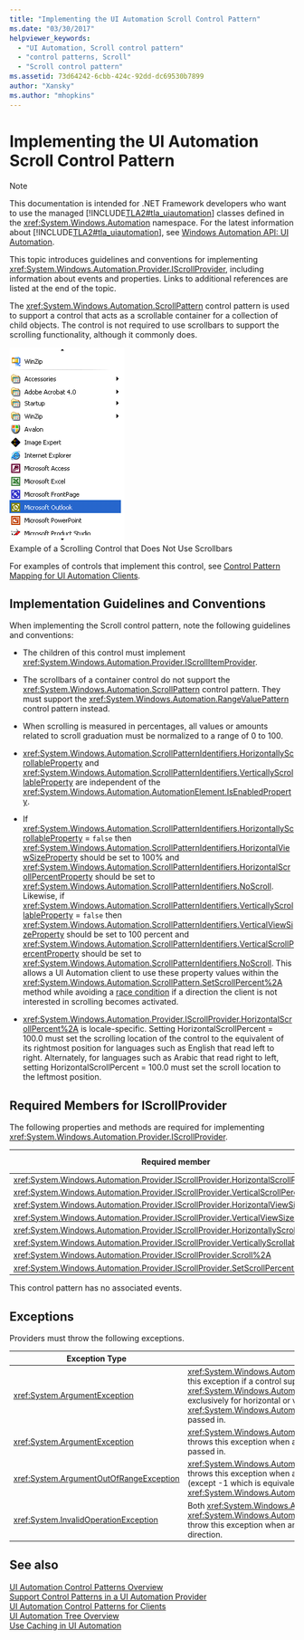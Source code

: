 ```yaml
---
title: "Implementing the UI Automation Scroll Control Pattern"
ms.date: "03/30/2017"
helpviewer_keywords: 
  - "UI Automation, Scroll control pattern"
  - "control patterns, Scroll"
  - "Scroll control pattern"
ms.assetid: 73d64242-6cbb-424c-92dd-dc69530b7899
author: "Xansky"
ms.author: "mhopkins"
---
```

# Implementing the UI Automation Scroll Control Pattern
> [!NOTE]
>  This documentation is intended for .NET Framework developers who want to use the managed [!INCLUDE[TLA2#tla_uiautomation](../../../includes/tla2sharptla-uiautomation-md.md)] classes defined in the <xref:System.Windows.Automation> namespace. For the latest information about [!INCLUDE[TLA2#tla_uiautomation](../../../includes/tla2sharptla-uiautomation-md.md)], see [Windows Automation API: UI Automation](https://go.microsoft.com/fwlink/?LinkID=156746).  
  
 This topic introduces guidelines and conventions for implementing <xref:System.Windows.Automation.Provider.IScrollProvider>, including information about events and properties. Links to additional references are listed at the end of the topic.  
  
 The <xref:System.Windows.Automation.ScrollPattern> control pattern is used to support a control that acts as a scrollable container for a collection of child objects. The control is not required to use scrollbars to support the scrolling functionality, although it commonly does.  
  
 ![Scroll control without scrollbars.](../../../docs/framework/ui-automation/media/uia-scrollpattern-without-scrollbars.PNG "UIA_ScrollPattern_Without_Scrollbars")  
Example of a Scrolling Control that Does Not Use Scrollbars  
  
 For examples of controls that implement this control, see [Control Pattern Mapping for UI Automation Clients](../../../docs/framework/ui-automation/control-pattern-mapping-for-ui-automation-clients.md).  
  
<a name="Implementation_Guidelines_and_Conventions"></a>   
## Implementation Guidelines and Conventions  
 When implementing the Scroll control pattern, note the following guidelines and conventions:  
  
-   The children of this control must implement <xref:System.Windows.Automation.Provider.IScrollItemProvider>.  
  
-   The scrollbars of a container control do not support the <xref:System.Windows.Automation.ScrollPattern> control pattern. They must support the <xref:System.Windows.Automation.RangeValuePattern> control pattern instead.  
  
-   When scrolling is measured in percentages, all values or amounts related to scroll graduation must be normalized to a range of 0 to 100.  
  
-   <xref:System.Windows.Automation.ScrollPatternIdentifiers.HorizontallyScrollableProperty> and <xref:System.Windows.Automation.ScrollPatternIdentifiers.VerticallyScrollableProperty> are independent of the <xref:System.Windows.Automation.AutomationElement.IsEnabledProperty>.  
  
-   If <xref:System.Windows.Automation.ScrollPatternIdentifiers.HorizontallyScrollableProperty> = `false` then <xref:System.Windows.Automation.ScrollPatternIdentifiers.HorizontalViewSizeProperty> should be set to 100% and <xref:System.Windows.Automation.ScrollPatternIdentifiers.HorizontalScrollPercentProperty> should be set to <xref:System.Windows.Automation.ScrollPatternIdentifiers.NoScroll>. Likewise, if <xref:System.Windows.Automation.ScrollPatternIdentifiers.VerticallyScrollableProperty> = `false` then <xref:System.Windows.Automation.ScrollPatternIdentifiers.VerticalViewSizeProperty> should be set to 100 percent and <xref:System.Windows.Automation.ScrollPatternIdentifiers.VerticalScrollPercentProperty> should be set to <xref:System.Windows.Automation.ScrollPatternIdentifiers.NoScroll>. This allows a UI Automation client to use these property values within the <xref:System.Windows.Automation.ScrollPattern.SetScrollPercent%2A> method while avoiding a [race condition](https://support.microsoft.com/default.aspx?scid=kb;en-us;317723) if a direction the client is not interested in scrolling becomes activated.  
  
-   <xref:System.Windows.Automation.Provider.IScrollProvider.HorizontalScrollPercent%2A> is locale-specific. Setting HorizontalScrollPercent = 100.0 must set the scrolling location of the control to the equivalent of its rightmost position for languages such as English that read left to right. Alternately, for languages such as Arabic that read right to left, setting HorizontalScrollPercent = 100.0 must set the scroll location to the leftmost position.  
  
<a name="Required_Members_for_IScrollProvider"></a>   
## Required Members for IScrollProvider  
 The following properties and methods are required for implementing <xref:System.Windows.Automation.Provider.IScrollProvider>.  
  
|Required member|Member type|Notes|  
|---------------------|-----------------|-----------|  
|<xref:System.Windows.Automation.Provider.IScrollProvider.HorizontalScrollPercent%2A>|Property|None|  
|<xref:System.Windows.Automation.Provider.IScrollProvider.VerticalScrollPercent%2A>|Property|None|  
|<xref:System.Windows.Automation.Provider.IScrollProvider.HorizontalViewSize%2A>|Property|None|  
|<xref:System.Windows.Automation.Provider.IScrollProvider.VerticalViewSize%2A>|Property|None|  
|<xref:System.Windows.Automation.Provider.IScrollProvider.HorizontallyScrollable%2A>|Property|None|  
|<xref:System.Windows.Automation.Provider.IScrollProvider.VerticallyScrollable%2A>|Property|None|  
|<xref:System.Windows.Automation.Provider.IScrollProvider.Scroll%2A>|Method|None|  
|<xref:System.Windows.Automation.Provider.IScrollProvider.SetScrollPercent%2A>|Method|None|  
  
 This control pattern has no associated events.  
  
<a name="Exceptions"></a>   
## Exceptions  
 Providers must throw the following exceptions.  
  
|Exception Type|Condition|  
|--------------------|---------------|  
|<xref:System.ArgumentException>|<xref:System.Windows.Automation.Provider.IScrollProvider.Scroll%2A> throws this exception if a control supports <xref:System.Windows.Automation.ScrollAmount.SmallIncrement> values exclusively for horizontal or vertical scrolling, but a <xref:System.Windows.Automation.ScrollAmount.LargeIncrement> value is passed in.|  
|<xref:System.ArgumentException>|<xref:System.Windows.Automation.Provider.IScrollProvider.SetScrollPercent%2A> throws this exception when a value that cannot be converted to a double is passed in.|  
|<xref:System.ArgumentOutOfRangeException>|<xref:System.Windows.Automation.Provider.IScrollProvider.SetScrollPercent%2A> throws this exception when a value greater than 100 or less than 0 is passed in (except -1 which is equivalent to <xref:System.Windows.Automation.ScrollPatternIdentifiers.NoScroll>).|  
|<xref:System.InvalidOperationException>|Both <xref:System.Windows.Automation.Provider.IScrollProvider.Scroll%2A> and <xref:System.Windows.Automation.Provider.IScrollProvider.SetScrollPercent%2A> throw this exception when an attempt is made to scroll in an unsupported direction.|  
  
## See also
 [UI Automation Control Patterns Overview](../../../docs/framework/ui-automation/ui-automation-control-patterns-overview.md)  
 [Support Control Patterns in a UI Automation Provider](../../../docs/framework/ui-automation/support-control-patterns-in-a-ui-automation-provider.md)  
 [UI Automation Control Patterns for Clients](../../../docs/framework/ui-automation/ui-automation-control-patterns-for-clients.md)  
 [UI Automation Tree Overview](../../../docs/framework/ui-automation/ui-automation-tree-overview.md)  
 [Use Caching in UI Automation](../../../docs/framework/ui-automation/use-caching-in-ui-automation.md)
